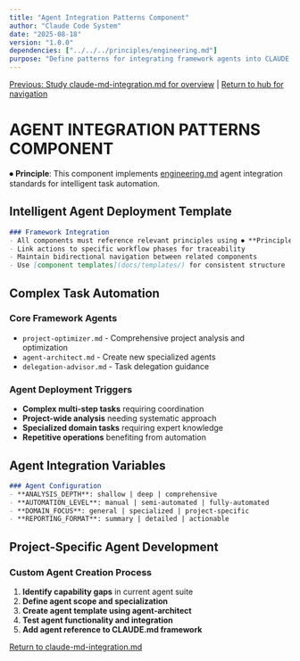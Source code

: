 ```yaml
---
title: "Agent Integration Patterns Component"
author: "Claude Code System"
date: "2025-08-18"
version: "1.0.0"
dependencies: ["../../../principles/engineering.md"]
purpose: "Define patterns for integrating framework agents into CLAUDE.md"
---
```


[Previous: Study claude-md-integration.md for overview](claude-md-integration.md) | [Return to hub for navigation](../../index.md)

# AGENT INTEGRATION PATTERNS COMPONENT

⏺ **Principle**: This component implements [engineering.md](../../principles/engineering.md) agent integration standards for intelligent task automation.

## Intelligent Agent Deployment Template

```markdown
### Framework Integration
- All components must reference relevant principles using ⏺ **Principle** markers
- Link actions to specific workflow phases for traceability
- Maintain bidirectional navigation between related components
- Use [component templates](docs/templates/) for consistent structure
```

## Complex Task Automation

### Core Framework Agents
- `project-optimizer.md` - Comprehensive project analysis and optimization
- `agent-architect.md` - Create new specialized agents
- `delegation-advisor.md` - Task delegation guidance

### Agent Deployment Triggers
- **Complex multi-step tasks** requiring coordination
- **Project-wide analysis** needing systematic approach
- **Specialized domain tasks** requiring expert knowledge
- **Repetitive operations** benefiting from automation

## Agent Integration Variables

```markdown
### Agent Configuration
- **ANALYSIS_DEPTH**: shallow | deep | comprehensive
- **AUTOMATION_LEVEL**: manual | semi-automated | fully-automated
- **DOMAIN_FOCUS**: general | specialized | project-specific
- **REPORTING_FORMAT**: summary | detailed | actionable
```

## Project-Specific Agent Development

### Custom Agent Creation Process
1. **Identify capability gaps** in current agent suite
2. **Define agent scope and specialization**
3. **Create agent template using agent-architect**
4. **Test agent functionality and integration**
5. **Add agent reference to CLAUDE.md framework**

[Return to claude-md-integration.md](claude-md-integration.md)
